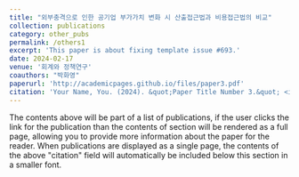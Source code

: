 ```yaml
---
title: "외부충격으로 인한 공기업 부가가치 변화 시 산출접근법과 비용접근법의 비교"
collection: publications
category: other_pubs
permalink: /others1
excerpt: 'This paper is about fixing template issue #693.'
date: 2024-02-17
venue: '회계와 정책연구'
coauthors: "박화영" 
paperurl: 'http://academicpages.github.io/files/paper3.pdf'
citation: 'Your Name, You. (2024). &quot;Paper Title Number 3.&quot; <i>GitHub Journal of Bugs</i>. 1(3).'
---
```


The contents above will be part of a list of publications, if the user clicks the link for the publication than the contents of section will be rendered as a full page, allowing you to provide more information about the paper for the reader. When publications are displayed as a single page, the contents of the above "citation" field will automatically be included below this section in a smaller font.

